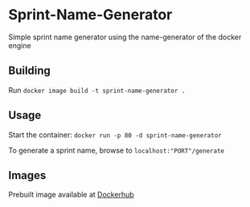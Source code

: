 # Sprint-Name-Generator
Simple sprint name generator using the name-generator of the docker engine

## Building
Run `docker image build -t sprint-name-generator .`

## Usage
Start the container: `docker run -p 80 -d sprint-name-generator`

To generate a sprint name, browse to `localhost:"PORT"/generate`

## Images

Prebuilt image available at [Dockerhub](https://hub.docker.com/r/flostadler/sprint-name-generator)

